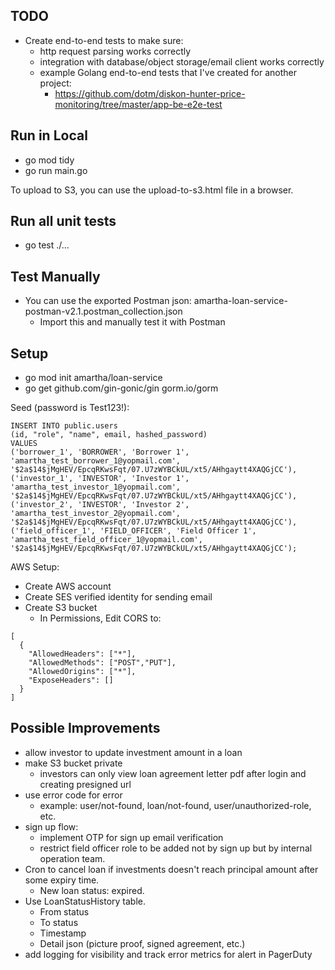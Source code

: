 ## TODO

- Create end-to-end tests to make sure:
  - http request parsing works correctly
  - integration with database/object storage/email client works correctly
  - example Golang end-to-end tests that I've created for another project:
    - https://github.com/dotm/diskon-hunter-price-monitoring/tree/master/app-be-e2e-test

## Run in Local

- go mod tidy
- go run main.go

To upload to S3, you can use the upload-to-s3.html file in a browser.

## Run all unit tests

- go test ./...

## Test Manually

- You can use the exported Postman json: amartha-loan-service-postman-v2.1.postman_collection.json
  - Import this and manually test it with Postman

## Setup

- go mod init amartha/loan-service
- go get github.com/gin-gonic/gin gorm.io/gorm

Seed (password is Test123!):
```
INSERT INTO public.users
(id, "role", "name", email, hashed_password)
VALUES
('borrower_1', 'BORROWER', 'Borrower 1', 'amartha_test_borrower_1@yopmail.com', '$2a$14$jMgHEV/EpcqRKwsFqt/07.U7zWYBCkUL/xt5/AHhgaytt4XAQGjCC'),
('investor_1', 'INVESTOR', 'Investor 1', 'amartha_test_investor_1@yopmail.com', '$2a$14$jMgHEV/EpcqRKwsFqt/07.U7zWYBCkUL/xt5/AHhgaytt4XAQGjCC'),
('investor_2', 'INVESTOR', 'Investor 2', 'amartha_test_investor_2@yopmail.com', '$2a$14$jMgHEV/EpcqRKwsFqt/07.U7zWYBCkUL/xt5/AHhgaytt4XAQGjCC'),
('field_officer_1', 'FIELD_OFFICER', 'Field Officer 1', 'amartha_test_field_officer_1@yopmail.com', '$2a$14$jMgHEV/EpcqRKwsFqt/07.U7zWYBCkUL/xt5/AHhgaytt4XAQGjCC');
```

AWS Setup:
- Create AWS account
- Create SES verified identity for sending email
- Create S3 bucket
  - In Permissions, Edit CORS to:
```
[
  {
    "AllowedHeaders": ["*"],
    "AllowedMethods": ["POST","PUT"],
    "AllowedOrigins": ["*"],
    "ExposeHeaders": []
  }
]
```

## Possible Improvements

- allow investor to update investment amount in a loan
- make S3 bucket private
  - investors can only view loan agreement letter pdf after login and creating presigned url
- use error code for error
  - example: user/not-found, loan/not-found, user/unauthorized-role, etc.
- sign up flow:
  - implement OTP for sign up email verification
  - restrict field officer role to be added not by sign up but by internal operation team.
- Cron to cancel loan if investments doesn't reach principal amount after some expiry time.
  - New loan status: expired.
- Use LoanStatusHistory table.
  - From status
  - To status
  - Timestamp
  - Detail json (picture proof, signed agreement, etc.)
- add logging for visibility and track error metrics for alert in PagerDuty